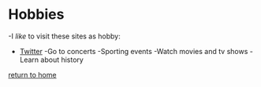 
# Hobbies

-I _like_ to visit these sites as hobby:
 * [Twitter](https://www.twitter.com)
-Go to concerts
-Sporting events
-Watch movies and tv shows
-Learn about history 


[return to home](./README.md)
